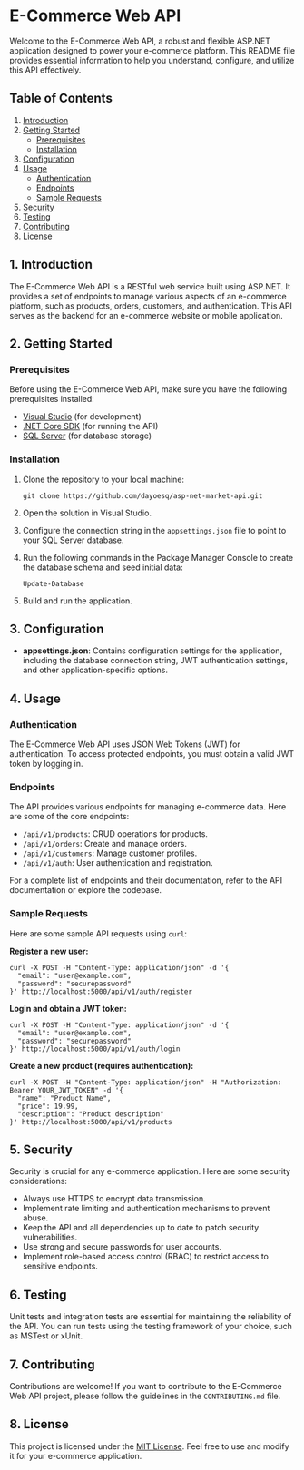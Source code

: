 # E-Commerce Web API

Welcome to the E-Commerce Web API, a robust and flexible ASP.NET application designed to power your e-commerce platform. This README file provides essential information to help you understand, configure, and utilize this API effectively.

## Table of Contents

1. [Introduction](#introduction)
2. [Getting Started](#getting-started)
    - [Prerequisites](#prerequisites)
    - [Installation](#installation)
3. [Configuration](#configuration)
4. [Usage](#usage)
    - [Authentication](#authentication)
    - [Endpoints](#endpoints)
    - [Sample Requests](#sample-requests)
5. [Security](#security)
6. [Testing](#testing)
7. [Contributing](#contributing)
8. [License](#license)

## 1. Introduction

The E-Commerce Web API is a RESTful web service built using ASP.NET. It provides a set of endpoints to manage various aspects of an e-commerce platform, such as products, orders, customers, and authentication. This API serves as the backend for an e-commerce website or mobile application.

## 2. Getting Started

### Prerequisites

Before using the E-Commerce Web API, make sure you have the following prerequisites installed:

- [Visual Studio](https://visualstudio.microsoft.com/) (for development)
- [.NET Core SDK](https://dotnet.microsoft.com/download) (for running the API)
- [SQL Server](https://www.microsoft.com/en-us/sql-server/sql-server-downloads) (for database storage)

### Installation

1. Clone the repository to your local machine:

    ```shell
    git clone https://github.com/dayoesq/asp-net-market-api.git
    ```

2. Open the solution in Visual Studio.

3. Configure the connection string in the `appsettings.json` file to point to your SQL Server database.

4. Run the following commands in the Package Manager Console to create the database schema and seed initial data:

    ```shell
    Update-Database
    ```

5. Build and run the application.

## 3. Configuration

- **appsettings.json**: Contains configuration settings for the application, including the database connection string, JWT authentication settings, and other application-specific options.

## 4. Usage

### Authentication

The E-Commerce Web API uses JSON Web Tokens (JWT) for authentication. To access protected endpoints, you must obtain a valid JWT token by logging in.

### Endpoints

The API provides various endpoints for managing e-commerce data. Here are some of the core endpoints:

- `/api/v1/products`: CRUD operations for products.
- `/api/v1/orders`: Create and manage orders.
- `/api/v1/customers`: Manage customer profiles.
- `/api/v1/auth`: User authentication and registration.

For a complete list of endpoints and their documentation, refer to the API documentation or explore the codebase.

### Sample Requests

Here are some sample API requests using `curl`:

**Register a new user:**

```shell
curl -X POST -H "Content-Type: application/json" -d '{
  "email": "user@example.com",
  "password": "securepassword"
}' http://localhost:5000/api/v1/auth/register
```

**Login and obtain a JWT token:**

```shell
curl -X POST -H "Content-Type: application/json" -d '{
  "email": "user@example.com",
  "password": "securepassword"
}' http://localhost:5000/api/v1/auth/login
```

**Create a new product (requires authentication):**

```shell
curl -X POST -H "Content-Type: application/json" -H "Authorization: Bearer YOUR_JWT_TOKEN" -d '{
  "name": "Product Name",
  "price": 19.99,
  "description": "Product description"
}' http://localhost:5000/api/v1/products
```

## 5. Security

Security is crucial for any e-commerce application. Here are some security considerations:

- Always use HTTPS to encrypt data transmission.
- Implement rate limiting and authentication mechanisms to prevent abuse.
- Keep the API and all dependencies up to date to patch security vulnerabilities.
- Use strong and secure passwords for user accounts.
- Implement role-based access control (RBAC) to restrict access to sensitive endpoints.

## 6. Testing

Unit tests and integration tests are essential for maintaining the reliability of the API. You can run tests using the testing framework of your choice, such as MSTest or xUnit.

## 7. Contributing

Contributions are welcome! If you want to contribute to the E-Commerce Web API project, please follow the guidelines in the `CONTRIBUTING.md` file.

## 8. License

This project is licensed under the [MIT License](LICENSE). Feel free to use and modify it for your e-commerce application.